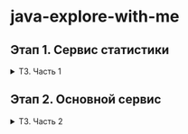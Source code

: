 # java-explore-with-me

## Этап 1. Сервис статистики
<details> <summary> ТЗ. Часть 1 </summary> 

Первый этап — реализация сервиса статистики.

На первом этапе необходимо:
1. Реализовать сервис статистики в соответствии со спецификацией:
   [ewm-stats-service.json](https://raw.githubusercontent.com/yandex-praktikum/java-explore-with-me/main/ewm-stats-service-spec.json).
2. Реализовать HTTP-клиент для работы с сервисом статистики.
3. Подготовить сборку проекта.
4. Определиться с тематикой дополнительной функциональности, которую вы будете реализовывать.

### Базовые требования
Разработка должна вестись в публичном репозитории, созданном на основе
[шаблона](https://github.com/yandex-praktikum/java-explore-with-me).

Весь код первого этапа разместите в отдельной ветке с именем `stat_svc`.

### Что будет проверяться

* Работающая сборка проекта:
    * проект компилируется без ошибок;
    * сервис статистики успешно запускается в докер-контейнере;
    * экземпляр PostgreSQL для сервиса статистики успешно запускается в докер-контейнере.
* Корректная работа сервиса статистики:
    * все эндпоинты отрабатывают в соответствии со спецификацией;
    * данные успешно сохраняются и выгружаются из базы данных;
    * реализован HTTP-клиент сервиса статистики.,
</details>  

## Этап 2. Основной сервис
<details> <summary> ТЗ. Часть 2 </summary>  

Пришло время реализации основного сервиса! Для начала просмотрите ещё раз техническое задание и изучите
[спецификацию API основного сервиса](https://raw.githubusercontent.com/yandex-praktikum/java-explore-with-me/main/ewm-main-service-spec.json).

### Базовые требования
Реализация должна вестись в отдельной ветке с именем `main_svc`. Эта ветка должна основываться на ветке `main`,
в которую слиты изменения предыдущего этапа.

### Что будет проверяться
1. Работающая сборка проекта:
  * проект компилируется без ошибок;
  * основной сервис и сервис статистики успешно запускаются в Docker-контейнерах;
  * для каждого сервиса запускается свой экземпляр PostgreSQL в Docker-контейнере.
2. Корректная работа основного сервиса:
  * все эндпоинты отрабатывают в соответствии со спецификацией;
  * данные успешно сохраняются и выгружаются из базы данных;
  * основной сервис и сервис статистики корректно взаимодействуют;
  * реализация работы с данными не производит лишней нагрузки на базу данных.
</details>